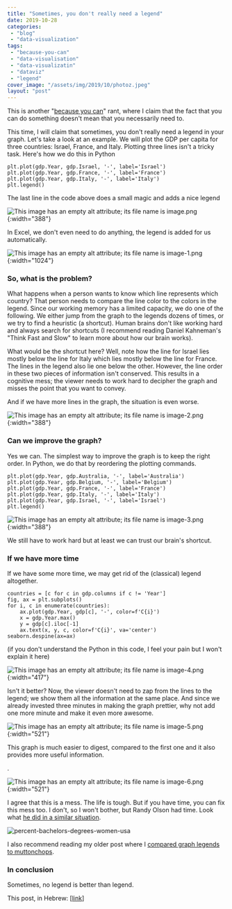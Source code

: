```yaml
---
title: "Sometimes, you don't really need a legend"
date: 2019-10-28
categories: 
 - "blog"
 - "data-visualization"
tags: 
 - "because-you-can"
 - "data-visualisation"
 - "data-visualizatin"
 - "dataviz"
 - "legend"
cover_image: "/assets/img/2019/10/photoz.jpeg"
layout: "post"
---
```


This is another "[because you can](https://gorelik.net/tag/because-you-can/)" rant, where I claim that the fact that you can do something doesn't mean that you necessarily need to. 

This time, I will claim that sometimes, you don't really need a legend in your graph. Let's take a look at an example. We will plot the GDP per capita for three countries: Israel, France, and Italy. Plotting three lines isn't a tricky task. Here's how we do this in Python

    plt.plot(gdp.Year, gdp.Israel, '-', label='Israel')
    plt.plot(gdp.Year, gdp.France, '-', label='France')
    plt.plot(gdp.Year, gdp.Italy, '-', label='Italy')
    plt.legend()

The last line in the code above does a small magic and adds a nice legend

![This image has an empty alt attribute; its file name is image.png](https://heborisgorelik.files.wordpress.com/2019/10/image.png){:width="388"}

In Excel, we don't even need to do anything, the legend is added for us automatically.

![This image has an empty alt attribute; its file name is image-1.png](https://heborisgorelik.files.wordpress.com/2019/10/image-1.png){:width="1024"}

### So, what is the problem?

What happens when a person wants to know which line represents which country? That person needs to compare the line color to the colors in the legend. Since our working memory has a limited capacity, we do one of the following. We either jump from the graph to the legends dozens of times, or we try to find a heuristic (a shortcut). Human brains don't like working hard and always search for shortcuts (I recommend reading Daniel Kahneman's "Think Fast and Slow" to learn more about how our brain works).

What would be the shortcut here? Well, note how the line for Israel lies mostly below the line for Italy which lies mostly below the line for France. The lines in the legend also lie one below the other. However, the line order in these two pieces of information isn't conserved. This results in a cognitive mess; the viewer needs to work hard to decipher the graph and misses the point that you want to convey.

And if we have more lines in the graph, the situation is even worse.

![This image has an empty alt attribute; its file name is image-2.png](https://heborisgorelik.files.wordpress.com/2019/10/image-2.png){:width="388"}

### Can we improve the graph?

Yes we can. The simplest way to improve the graph is to keep the right order. In Python, we do that by reordering the plotting commands.

    plt.plot(gdp.Year, gdp.Australia, '-', label='Australia')
    plt.plot(gdp.Year, gdp.Belgium, '-', label='Belgium')
    plt.plot(gdp.Year, gdp.France, '-', label='France')
    plt.plot(gdp.Year, gdp.Italy, '-', label='Italy')
    plt.plot(gdp.Year, gdp.Israel, '-', label='Israel')
    plt.legend()

![This image has an empty alt attribute; its file name is image-3.png](https://heborisgorelik.files.wordpress.com/2019/10/image-3.png){:width="388"}

We still have to work hard but at least we can trust our brain's shortcut. 

### If we have more time

If we have some more time, we may get rid of the (classical) legend altogether.

    countries = [c for c in gdp.columns if c != 'Year']
    fig, ax = plt.subplots()
    for i, c in enumerate(countries):
        ax.plot(gdp.Year, gdp[c], '-', color=f'C{i}')
        x = gdp.Year.max()
        y = gdp[c].iloc[-1]
        ax.text(x, y, c, color=f'C{i}', va='center')
    seaborn.despine(ax=ax)

(if you don't understand the Python in this code, I feel your pain but I won't explain it here)

![This image has an empty alt attribute; its file name is image-4.png](https://heborisgorelik.files.wordpress.com/2019/10/image-4.png){:width="417"}

Isn't it better? Now, the viewer doesn't need to zap from the lines to the legend; we show them all the information at the same place. And since we already invested three minutes in making the graph prettier, why not add one more minute and make it even more awesome.

![This image has an empty alt attribute; its file name is image-5.png](https://heborisgorelik.files.wordpress.com/2019/10/image-5.png){:width="521"}

This graph is much easier to digest, compared to the first one and it also provides more useful information.

.

![This image has an empty alt attribute; its file name is image-6.png](https://heborisgorelik.files.wordpress.com/2019/10/image-6.png){:width="521"}

I agree that this is a mess. The life is tough. But if you have time, you can fix this mess too. I don't, so I won't bother, but Randy Olson had time. Look what [he did in a similar situation](http://www.randalolson.com/2014/06/28/how-to-make-beautiful-data-visualizations-in-python-with-matplotlib/). 

![percent-bachelors-degrees-women-usa](http://www.randalolson.com/wp-content/uploads/percent-bachelors-degrees-women-usa.png)

I also recommend reading my older post where I [compared graph legends to muttonchops](https://gorelik.net/2017/04/12/chart-legends-and-the-muttonchops/).

### In conclusion

Sometimes, no legend is better than legend.

This post, in Hebrew: [[link](https://he.gorelik.net/?p=74)]
